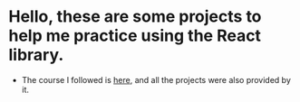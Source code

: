 # Hello, these are some projects to help me practice using the React library.
- The course I followed is [here](https://scrimba.com/learn/learnreact), and all the projects were also provided by it.